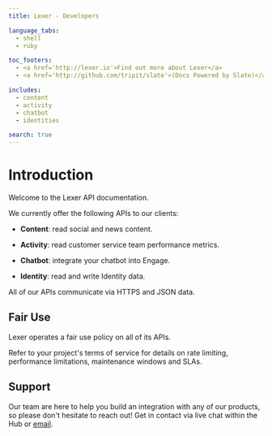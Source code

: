 ```yaml
---
title: Lexer - Developers

language_tabs:
  - shell
  - ruby

toc_footers:
  - <a href='http://lexer.io'>Find out more about Lexer</a>
  - <a href='http://github.com/tripit/slate'>(Docs Powered by Slate)</a>

includes:
  - content
  - activity  
  - chatbot
  - identities

search: true
---
```


# Introduction

Welcome to the Lexer API documentation.

We currently offer the following APIs to our clients:

- **Content**: read social and news content.

- **Activity**: read customer service team performance metrics.

- **Chatbot**: integrate your chatbot into Engage.

- **Identity**: read and write Identity data.

All of our APIs communicate via HTTPS and JSON data.


## Fair Use

Lexer operates a fair use policy on all of its APIs.

Refer to your project's terms of service for details on rate limiting, performance limitations, maintenance windows and SLAs.

## Support

Our team are here to help you build an integration with any of our products, so please don't hesitate to reach out! Get in contact via live chat within the Hub or [email](mailto:support@lexer.io).



